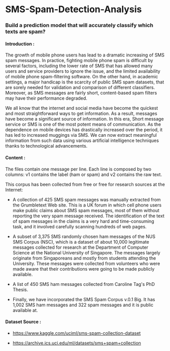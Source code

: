 # SMS-Spam-Detection-Analysis

### Build a prediction model that will accurately classify which texts are spam?

#### Introduction :

The growth of mobile phone users has lead to a dramatic increasing of SMS spam messages. In practice, fighting mobile phone spam is difficult by several factors, including the lower rate of SMS that has allowed many users and service providers to ignore the issue, and the limited availability of mobile phone spam-filtering software. On the other hand, in academic settings, a major handicap is the scarcity of public SMS spam datasets, that are sorely needed for validation and comparison of different classifiers. Moreover, as SMS messages are fairly short, content-based spam filters may have their performance degraded.

We all know that the internet and social media have become the quickest and most straightforward ways to get information. As a result, messages have become a significant source of information. In this era, Short message service or SMS is one of the most potent means of communication. As the dependence on mobile devices has drastically increased over the period, it has led to increased muggings via SMS. We can now extract meaningful information from such data using various artificial intelligence techniques thanks to technological advancements.

#### Content :

The files contain one message per line. Each line is composed by two columns: v1 contains the label (ham or spam) and v2 contains the raw text.

This corpus has been collected from free or free for research sources at the Internet:

 * A collection of 425 SMS spam messages was manually extracted from the Grumbletext Web site. This is a UK forum in which cell phone users make public claims about SMS spam messages, most of them without reporting the very spam message received. The identification of the text of spam messages in the claims is a very hard and time-consuming task, and it involved carefully scanning hundreds of web pages.

 * A subset of 3,375 SMS randomly chosen ham messages of the NUS SMS Corpus (NSC), which is a dataset of about 10,000 legitimate messages collected for research at the Department of Computer Science at the National University of Singapore. The messages largely originate from Singaporeans and mostly from students attending the University. These messages were collected from volunteers who were made aware that their contributions were going to be made publicly available.

 * A list of 450 SMS ham messages collected from Caroline Tag's PhD Thesis.

 * Finally, we have incorporated the SMS Spam Corpus v.0.1 Big. It has 1,002 SMS ham messages and 322 spam messages and it is public available at.

#### Dataset Source :

* https://www.kaggle.com/uciml/sms-spam-collection-dataset

* https://archive.ics.uci.edu/ml/datasets/sms+spam+collection
